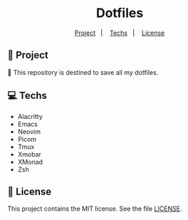 <h1 align="center">
  Dotfiles
</h1>

<p align="center">
  <a href="#rocket-project">Project</a>&nbsp;&nbsp;&nbsp;|&nbsp;&nbsp;&nbsp;
  <a href="#computer-techs">Techs</a>&nbsp;&nbsp;&nbsp;|&nbsp;&nbsp;&nbsp;
  <a href="#memo-license">License</a>
</p>

## :rocket: Project

:scroll: This repository is destined to save all my dotfiles.

## :computer: Techs

- Alacritty
- Emacs
- Neovim
- Picom
- Tmux
- Xmobar
- XMonad
- Zsh

## :memo: License

This project contains the MIT license. See the file [LICENSE](LICENSE).
